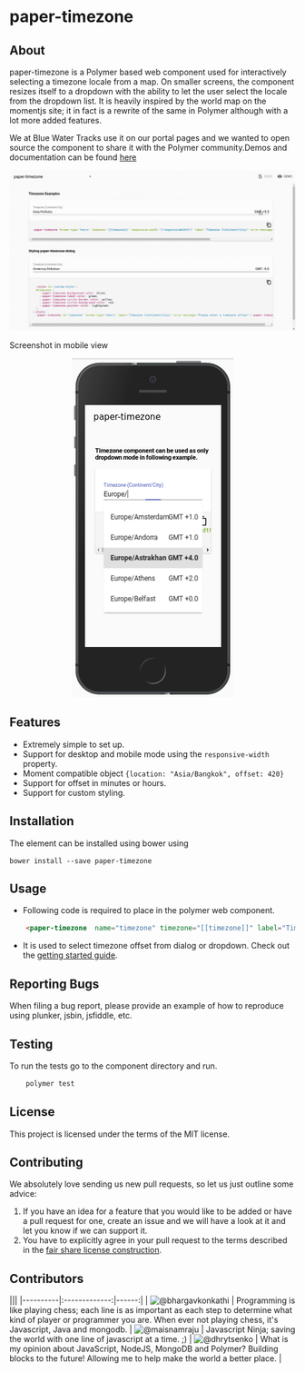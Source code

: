 # paper-timezone

## About

paper-timezone is a Polymer based web component used for interactively selecting a timezone locale from a map. On smaller screens, the component resizes itself to a dropdown with the ability to let the user select the locale from the dropdown list. It is heavily inspired by the world map on the momentjs site; it in fact is a rewrite of the same in Polymer although with a lot more added features.

We at Blue Water Tracks use it on our portal pages and we wanted to open source the component to share it with the Polymer community.Demos and documentation can be found [here](http://bluewatertracks.github.io/paper-timezone/components/paper-timezone/)

![Sample screenshot](images/timezone.gif)

Screenshot in mobile view

<p align="center">
  <img src="images/paper-timezone-mobile.png" alt="bwt-datatable mobile view"/>
</p>

## Features
 - Extremely simple to set up.
 - Support for desktop and mobile mode using the ```responsive-width``` property.
 - Moment compatible object  ```{location: "Asia/Bangkok", offset: 420}```
 - Support for offset in minutes or hours.
 - Support for custom styling.

## Installation

The element can be installed using bower using

    bower install --save paper-timezone

## Usage

- Following code is required to place in the polymer web component.
```html
    <paper-timezone  name="timezone" timezone="[[timezone]]" label="Timezone (Continent/City)" error-message="Please enter a timezone offset"></paper-timezone>
```    
- It is used to select timezone offset from dialog or dropdown.
Check out the [getting started guide](http://bluewatertracks.github.io/paper-timezone/components/paper-timezone/).

## Reporting Bugs

When filing a bug report, please provide an example of how to reproduce using
plunker, jsbin, jsfiddle, etc.


## Testing

To run the tests go to the component directory and run.
```html
    polymer test
```    

## License

This project is licensed under the terms of the MIT license.

## Contributing

We absolutely love sending us new pull requests, so let us just outline some advice:

 1. If you have an idea for a feature that you would like to be added or have a pull request for one, create an issue and we will have
 a look at it and let you know if we can support it.  
 2. You have to explicitly agree in your pull request to the terms described in the
    [fair share license construction](https://github.com/).

## Contributors

|||
|----------|:-------------:|------:|
| ![@bhargavkonkathi](https://avatars2.githubusercontent.com/u/24550636?v=3&u=ddd3f64f6888100d6eebd283768b61dabc6f495d&s=80) |  Programming is like playing chess; each line is as important as each step to determine what kind of player or programmer you are. When ever not playing chess, it's Javascript, Java and mongodb.
| ![@maisnamraju](https://avatars2.githubusercontent.com/u/2786378?v=3&s=80) |  Javascript Ninja; saving the world with one line of javascript at a time. ;) 
| ![@dhrytsenko](https://avatars0.githubusercontent.com/u/12988041?v=3&s=80) | What is my opinion about JavaScript, NodeJS, MongoDB and Polymer? Building blocks to the future! Allowing me to help make the world a better place.
|


